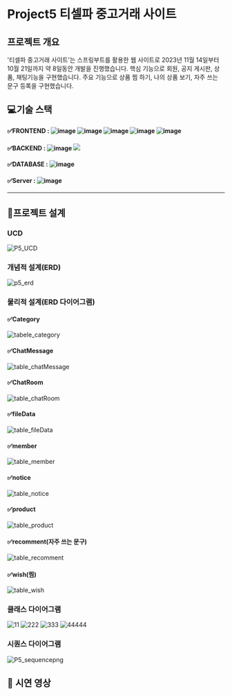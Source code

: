 # Project5 티셀파 중고거래 사이트
## 프로젝트 개요
'티셀파 중고거래 사이트'는 스프링부트를 활용한 웹 사이트로 2023년 11월 14일부터 10월 21일까지 약 8일동안 개발을 진행했습니다. 핵심 기능으로 회원, 공지 게시판, 상품, 채팅기능을 구현했습니다. 주요 기능으로 상품 찜 하기, 나의 상품 보기, 자주 쓰는 문구 등록을 구현했습니다. 

## 💻기술 스택
#### ✅FRONTEND : ![image](https://github.com/chunjae-kkobugi/team45/assets/139138265/9be20de0-7740-404f-957b-002a5994877b) ![image](https://github.com/chunjae-kkobugi/team45/assets/139138265/c00fee88-0527-46d5-ae6d-03cd2eab3772) ![image](https://github.com/chunjae-kkobugi/team45/assets/139138265/bfdf78b0-8232-4b8a-b512-5db94f0b67de) ![image](https://github.com/chunjae-kkobugi/team45/assets/139138265/10422a78-d798-4c7c-b92f-47d5ace85726) ![image](https://github.com/chunjae-kkobugi/team45/assets/139138265/3e3bfd04-2dbc-424b-a818-21426bad1f26)
#### ✅BACKEND : ![image](https://github.com/chunjae-kkobugi/team45/assets/139138265/9f3919e5-d97f-49cc-853d-3474f08fff0b) <img src="https://img.shields.io/badge/spring%20boot-6DB33F?style=for-the-badge&logo=spring%20boot&logoColor=white">
#### ✅DATABASE : ![image](https://github.com/chunjae-kkobugi/team45/assets/139138265/ab499e8f-97e0-4a46-8435-d5242bee6c12)
#### ✅Server : ![image](https://github.com/chunjae-kkobugi/team45/assets/139138265/208bed05-299a-43e6-8a38-e9e6627497e3)


---
## 📝프로젝트 설계

### UCD
![P5_UCD](https://github.com/chunjae-kkobugi/team45/assets/139138265/6695f9d9-dea8-48e4-8085-ef05a04361a0)

### 개념적 설계(ERD)
![p5_erd](https://github.com/chunjae-kkobugi/team45/assets/139138265/dde07dd8-b6c7-43df-891b-6834e2e2e021)

### 물리적 설계(ERD 다이어그램)
#### ✅Category
![tabele_category](https://github.com/chunjae-kkobugi/team45/assets/139138265/70e6add3-8e9a-4ccf-8499-8af0abb0c0af)
#### ✅ChatMessage
![table_chatMessage](https://github.com/chunjae-kkobugi/team45/assets/139138265/512f779e-ccb3-4c20-881b-4e2a67f37f92)
#### ✅ChatRoom
![table_chatRoom](https://github.com/chunjae-kkobugi/team45/assets/139138265/59626d68-9c20-4b8f-b361-3111ddd5ee61)
#### ✅fileData
![table_fileData](https://github.com/chunjae-kkobugi/team45/assets/139138265/4a6002f3-ec69-4a80-9898-dae4a724791a)
#### ✅member
![table_member](https://github.com/chunjae-kkobugi/team45/assets/139138265/1edbc26f-8737-41a6-bf68-fec6d3170d9d)
#### ✅notice
![table_notice](https://github.com/chunjae-kkobugi/team45/assets/139138265/1f749148-cb7d-4929-a16b-8a0bf1e2d1bf)
#### ✅product
![table_product](https://github.com/chunjae-kkobugi/team45/assets/139138265/d38cdfd9-db52-40a1-aa6d-e36ecae7df5b)
#### ✅recomment(자주 쓰는 문구)
![table_recomment](https://github.com/chunjae-kkobugi/team45/assets/139138265/1cda773f-b5cd-4999-82c0-3fb01db10866)
#### ✅wish(찜)
![table_wish](https://github.com/chunjae-kkobugi/team45/assets/139138265/f79f93b4-598f-45de-8dc3-859cdece7864)



### 클래스 다이어그램
![11](https://github.com/chunjae-kkobugi/team45/assets/139138265/a85e7610-b4a0-4b97-99a0-36ae445ff58c)
![222](https://github.com/chunjae-kkobugi/team45/assets/139138265/d4d097ce-3a6a-4e9c-b4cf-baba3b68f1b8)
![333](https://github.com/chunjae-kkobugi/team45/assets/139138265/8b0d44cf-2b12-46f4-a9c7-208dd40f6368)
![44444](https://github.com/chunjae-kkobugi/team45/assets/139138265/749fa98c-ca0c-41f0-bcbb-51f66be21da1)

### 시퀀스 다이어그램
![P5_sequencepng](https://github.com/chunjae-kkobugi/team45/assets/139138265/4d2fc280-cdcb-4f1c-a633-0c81d5082dd4)


[//]: # (## 🔧기능 구현)


## 🎥 시연 영상
